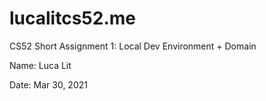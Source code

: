 # lucalitcs52.me

CS52 Short Assignment 1: Local Dev Environment + Domain 



Name: Luca Lit 
    
    
    
Date: Mar 30, 2021
